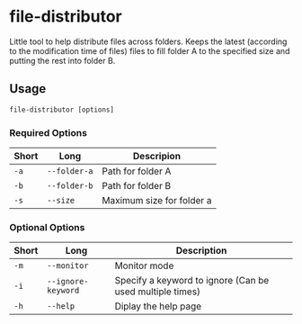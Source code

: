 # file-distributor

Little tool to help distribute files across folders. Keeps the latest (according to the modification time of files) files to fill folder A to the specified size and putting the rest into folder B.

## Usage

```cmd
file-distributor [options]
```

### Required Options

| Short | Long | Descripion |
| --- | --- | --- |
| `-a` | `--folder-a` | Path for folder A |
| `-b` | `--folder-b` | Path for folder B |
| `-s` | `--size` | Maximum size for folder a |

### Optional Options

| Short | Long | Description |
| --- | --- | --- |
| `-m` | `--monitor` | Monitor mode |
| `-i` | `--ignore-keyword` | Specify a keyword to ignore (Can be used multiple times) |
| `-h` | `--help` | Diplay the help page |
